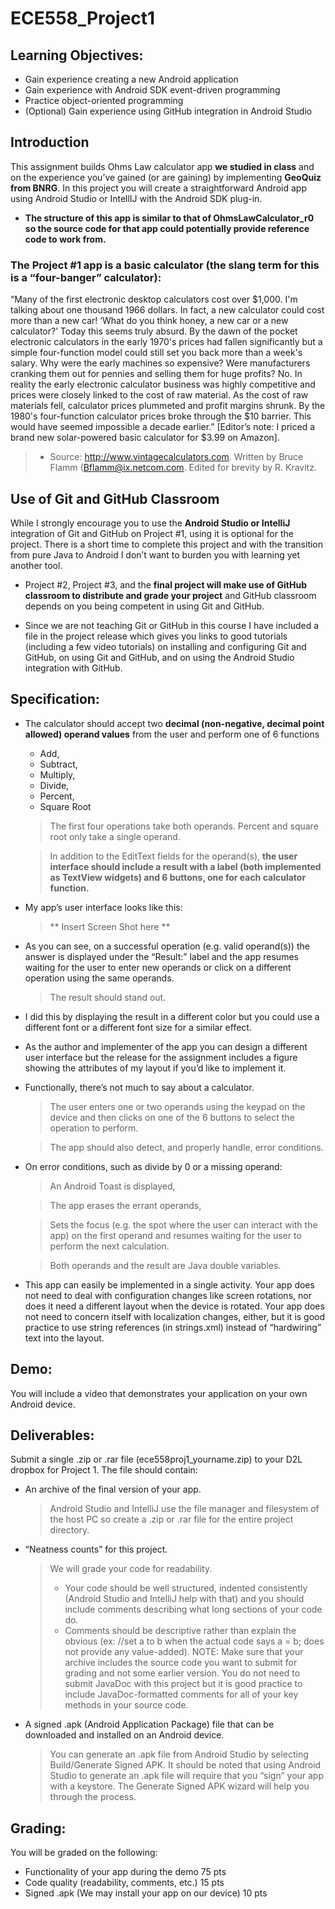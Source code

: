# ECE558_Project1

## Learning Objectives:
- Gain experience creating a new Android application
- Gain experience with Android SDK event-driven programming
- Practice object-oriented programming
- (Optional) Gain experience using GitHub integration in Android Studio

## Introduction
This assignment builds Ohms Law calculator app **we studied in class** and on the experience you’ve gained (or are gaining) by implementing **GeoQuiz from BNRG**. In this project you will create a straightforward Android app using Android Studio or IntellIJ with the Android SDK plug-in. 
- **The structure of this app is similar to that of OhmsLawCalculator_r0 so the source code for that app could potentially provide reference code to work from.**

### The Project #1 app is a basic calculator (the slang term for this is a “four-banger” calculator):
“Many of the first electronic desktop calculators cost over $1,000. I'm talking about one thousand 1966 dollars. In fact, a new calculator could cost more than a new car! ‘What do you think honey, a new car or a new calculator?’ Today this seems truly absurd. By the dawn of the pocket electronic calculators in the early 1970's prices had fallen significantly but a simple four-function model could still set you back more than a week's salary. Why were the early machines so expensive? Were manufacturers cranking them out for pennies and selling them for huge profits? No. In reality the early electronic calculator business was highly competitive and prices were closely linked to the cost of raw material. As the cost of raw materials fell, calculator prices plummeted and profit margins shrunk. By the 1980's four-function calculator prices broke through the $10 barrier. This would have seemed impossible a decade earlier.” [Editor’s note: I priced a brand new solar-powered basic calculator for $3.99 on Amazon].
> - Source: http://www.vintagecalculators.com. Written by Bruce Flamm (Bflamm@ix.netcom.com. Edited for brevity by R. Kravitz.

## Use of Git and GitHub Classroom
While I strongly encourage you to use the **Android Studio or IntelliJ** integration of Git and GitHub on Project #1, using it is optional for the project. There is a short time to complete this project and with the transition from pure Java to Android I don’t want to burden you with learning yet another tool. 

- Project #2, Project #3, and the **final project will make use of GitHub classroom to distribute and grade your project** and GitHub classroom depends on you being competent in using Git and GitHub. 

- Since we are not teaching Git or GitHub in this course I have included a file in the project release which gives you links to good tutorials (including a few video tutorials) on installing and configuring Git and GitHub, on using Git and GitHub, and on using the Android Studio integration with GitHub.

## Specification:
- The calculator should accept two **decimal (non-negative, decimal point allowed) operand values** from the user and perform one of 6 functions 
  - Add, 
  - Subtract, 
  - Multiply, 
  - Divide, 
  - Percent, 
  - Square Root

  > The first four operations take both operands. Percent and square root only take a single operand. 
  
  > In addition to the EditText fields for the operand(s), **the user interface should include a result with a label (both implemented as TextView widgets) and 6 buttons, one for each calculator function.** 
- My app’s user interface looks like this:
  > ** Insert Screen Shot here **

- As you can see, on a successful operation (e.g. valid operand(s)) the answer is displayed under the “Result:” label and the app resumes waiting for the user to enter new operands or click on a different operation using the same operands. 
    > The result should stand out. 
  
- I did this by displaying the result in a different color but you could use a different font or a different font size for a similar effect.
  
- As the author and implementer of the app you can design a different user interface but the release for the assignment includes a figure showing the attributes of my layout if you’d like to implement it.

- Functionally, there’s not much to say about a calculator. 
  > The user enters one or two operands using the keypad on the device and then clicks on one of the 6 buttons to select the operation to perform. 
  
  > The app should also detect, and properly handle, error conditions.

- On error conditions, such as divide by 0 or a missing operand:
  > An Android Toast is displayed, 
   
  > The app erases the errant operands,
  
  > Sets the focus (e.g. the spot where the user can interact with the app) on the first operand and resumes waiting for the user to perform the next calculation.
   
  > Both operands and the result are Java double variables.

- This app can easily be implemented in a single activity. Your app does not need to deal with configuration changes like screen rotations, nor does it need a different layout when the device is rotated. Your app does not need to concern itself with localization changes, either, but it is good practice to use string references (in strings.xml) instead of “hardwiring” text into the layout.

## Demo:
You will include a video that demonstrates your application on your own Android device.

## Deliverables:
Submit a single .zip or .rar file (ece558proj1_yourname.zip) to your D2L dropbox for Project 1. The file should contain:
- An archive of the final version of your app. 
  > Android Studio and IntelliJ use the file manager and filesystem of the host PC so create a .zip or .rar file for the entire project directory. 
- “Neatness counts” for this project.
  > We will grade your code for readability.
  > - Your code should be well structured, indented consistently (Android Studio and IntelliJ help with that) and you should include comments describing what long sections of your code do. 
  > - Comments should be descriptive rather than explain the obvious (ex: //set a to b when the actual code says a = b; does not provide any value-added). NOTE: Make sure that your archive includes the source code you want to submit for grading and not some earlier version. You do not need to submit JavaDoc with this project but it is good practice to include JavaDoc-formatted comments for all of your key methods in your source code.
 
- A signed .apk (Android Application Package) file that can be downloaded and installed on an Android device. 
  > You can generate an .apk file from Android Studio by selecting Build/Generate Signed APK. It should be noted that using Android Studio to generate an .apk file will require that you “sign” your app with a keystore. The Generate Signed APK wizard will help you through the process.

## Grading:
You will be graded on the following:
  - Functionality of your app during the demo 75 pts
  - Code quality (readability, comments, etc.) 15 pts
  - Signed .apk (We may install your app on our device) 10 pts

